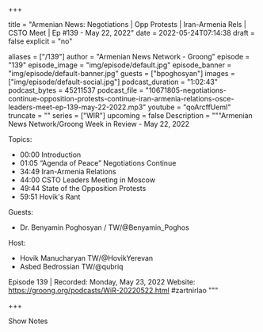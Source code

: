 
+++

title = "Armenian News: Negotiations  | Opp Protests | Iran-Armenia Rels | CSTO Meet | Ep #139 - May 22, 2022"
date = 2022-05-24T07:14:38
draft = false
explicit = "no"

aliases = ["/139"]
author = "Armenian News Network - Groong"
episode = "139"
episode_image = "img/episode/default.jpg"
episode_banner = "img/episode/default-banner.jpg"
guests = ["bpoghosyan"]
images = ["img/episode/default-social.jpg"]
podcast_duration = "1:02:43"
podcast_bytes = 45211537
podcast_file = "10671805-negotiations-continue-opposition-protests-continue-iran-armenia-relations-osce-leaders-meet-ep-139-may-22-2022.mp3"
youtube = "qoArcffUemI"
truncate = ""
series = ["WIR"]
upcoming = false
Description = """Armenian News Network/Groong Week in Review - May 22, 2022

Topics:
- 00:00 Introduction
- 01:05 “Agenda of Peace” Negotiations Continue
- 34:49 Iran-Armenia Relations
- 44:00 CSTO Leaders Meeting in Moscow
- 49:44 State of the Opposition Protests
- 59:51 Hovik's Rant

Guests:
* Dr. Benyamin Poghosyan / TW/@Benyamin_Poghos

Host:
* Hovik Manucharyan TW/@HovikYerevan
* Asbed Bedrossian TW/@qubriq


Episode 139 | Recorded: Monday, May 23, 2022
Website: https://groong.org/podcasts/WiR-20220522.html #zartnirlao
"""

+++

Show Notes

